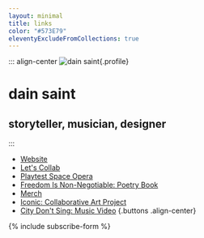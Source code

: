 ```yaml
---
layout: minimal
title: links
color: "#573E79"
eleventyExcludeFromCollections: true
---
```


<div class="stack-loose">

::: align-center
![dain saint](/assets/uploads/flowers-pic-crop.jpg){.profile}
# dain saint
## storyteller, musician, designer
:::


* [Website](https://dainsaint.com)
* [Let's Collab](https://dainsaint.com/collab)
* [Playtest Space Opera](https://docs.google.com/forms/d/e/1FAIpQLSdGYvt3L_s3a4SDYe1ikyMzbpr45ErAExfh1Ve9yxm6GlvIxA/viewform?usp=sf_link)
* [Freedom Is Non-Negotiable: Poetry Book](https://dainsaint.com/freedom-is-non-negotiable)
* [Merch](https://dainsaint.square.site)
* [Iconic: Collaborative Art Project](https://www.inquirer.com/news/inq2/more-perfect-union-americana-icons-philadelphia-racism-20220406.html)
* [City Don't Sing: Music Video](https://www.youtube.com/watch?v=GjZa6hSSotM)
{.buttons .align-center}


{% include subscribe-form %}

</div>
